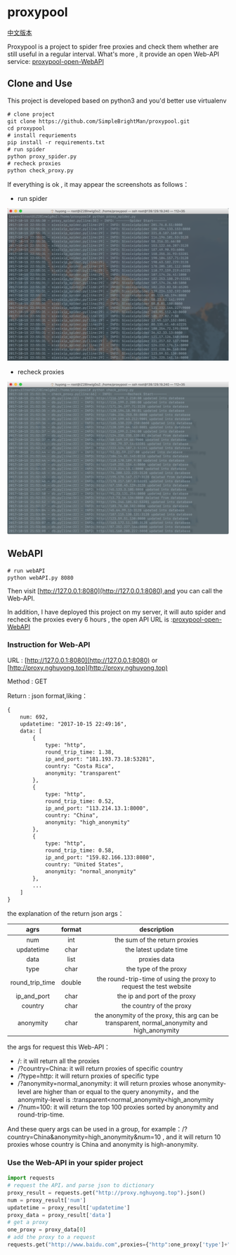 # proxypool
[中文版本](README_zh.md)

Proxypool is a project  to spider free proxies and check them whether are still useful in a regular interval.
What's more , it provide an open Web-API service: [proxypool-open-WebAPI](http://proxy.nghuyong.top/)

## Clone and Use
This project is developed based on python3 and you'd better use virtualenv

    # clone project 
    git clone https://github.com/SimpleBrightMan/proxypool.git
    cd proxypool
    # install requriements
    pip install -r requirements.txt
    # run spider
    python proxy_spider.py
    # recheck proxies
    python check_proxy.py
   
If everything is ok , it may appear the screenshots as follows：
- run spider

![run spider](./screenshots/proxy_spider_screenshot.png)
- recheck proxies

![recheck proxies](./screenshots/check_spider_screenshot.png)


## WebAPI

    # run webAPI
    python webAPI.py 8080
Then visit [http://127.0.0.1:8080](http://127.0.0.1:8080),and you can call the Web-API.

In addition, I have deployed this project on my server, it will auto spider and recheck the proxies every 6 hours , the open API URL is :[proxypool-open-WebAPI](http://proxy.nghuyong.top/)

### Instruction for Web-API
URL : [http://127.0.0.1:8080](http://127.0.0.1:8080) or [http://proxy.nghuyong.top](http://proxy.nghuyong.top)

Method : GET

Return : json format,liking：

    {
        num: 692,
        updatetime: "2017-10-15 22:49:16",
        data: [
            {
                type: "http",
                round_trip_time: 1.38,
                ip_and_port: "181.193.73.18:53281",
                country: "Costa Rica",
                anonymity: "transparent"
            },
            {
                type: "http",
                round_trip_time: 0.52,
                ip_and_port: "113.214.13.1:8000",
                country: "China",
                anonymity: "high_anonymity"
            },
            {
                type: "http",
                round_trip_time: 0.58,
                ip_and_port: "159.82.166.133:8080",
                country: "United States",
                anonymity: "normal_anonymity"
            },
            ...
        ]
    }
the explanation of the return json args：



| agrs           | format       | description   |
|:--------------:|:-------------:|:-----:|
| num           | int           | the sum of the return proxies|
| updatetime    | char          | the latest update time |
| data          | list          | proxies data |
| type          | char          | the type of the proxy|
| round_trip_time|double        |the round-trip-time of using the proxy to request the test website|
| ip_and_port   | char          |the ip and port of  the proxy|
| country       | char          |the country of the proxy|
| anonymity     | char          |the anonymity of the proxy, this arg can be transparent, normal_anonymity and high_anonymity|

the args for request this Web-API：
- /: it will return all the proxies
- /?country=China: it will return proxies of specific country 
- /?type=http: it will return proxies of specific type 
- /?anonymity=normal_anonymity: it will return proxies whose anonymity-level are higher than or equal to the query anonymity，and the anonymity-level is :transparent<normal_anonymity<high_anonymity
- /?num=100: it will return the top 100 proxies sorted by anonymity and round-trip-time.

And these query args can be used in a group, for example：/?country=China&anonymity=high_anonymity&num=10 , and it will return 10 proxies whose country is China and anonymity is high-anonymity.

### Use the Web-API in your spider project 
```python
import requests
# request the API，and parse json to dictionary
proxy_result = requests.get("http://proxy.nghuyong.top").json()
num = proxy_result['num']
updatetime = proxy_result['updatetime']
proxy_data = proxy_result['data']
# get a proxy
one_proxy = proxy_data[0]
# add the proxy to a request
requests.get("http://www.baidu.com",proxies={"http":one_proxy['type']+"://"+one_proxy['ip_and_port']})
```
